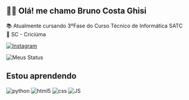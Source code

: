 
##  ✌🏻 Olá! me chamo Bruno Costa Ghisi 
📚 Atualmente cursando 3ºFase do Curso Técnico de Informática SATC
<br>
📍 SC - Criciúma

[![Instagram](https://img.shields.io/badge/Instagram-E4405F?style=for-the-badge&logo=instagram&logoColor=white)]((https://www.instagram.com/brunocostaghisi))


![Meus Status](https://github-readme-stats.vercel.app/api?username=BrunoCghisi&show_icons=true&theme=calm)

## Estou aprendendo
<div style = "display:flex"> 
    <section >
    <img align="center" alt="python" src="https://img.shields.io/badge/Python-14354C?style=for-the-badge&logo=python&logoColor=white" />
    <img align="center" alt="html5" src="https://img.shields.io/badge/HTML5-E34F26?style=for-the-badge&logo=html5&logoColor=white" />
    <img align="center" alt="css" src="https://img.shields.io/badge/CSS-239120?&style=for-the-badge&logo=css3&logoColor=white" />
    <img align="center" alt="JS" src="https://img.shields.io/badge/JavaScript-F7DF1E?style=for-the-badge&logo=javascript&logoColor=black" />
    <br><br>
    
    

</div>
